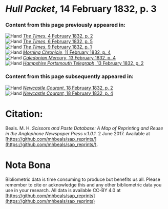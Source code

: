 # *Hull Packet*, 14 February 1832, p. 3  
  
### Content from this page previously appeared in:  
![Hand](http://scissorsandpaste.net/wp-content/uploads/2017/06/smallhandpointer.png) [*The Times*, 4 February 1832, p. 2](https://mhbeals.github.io/sap_html/The-Times/The-Times-4-February-1832-p-2)  
![Hand](http://scissorsandpaste.net/wp-content/uploads/2017/06/smallhandpointer.png) [*The Times*, 6 February 1832, p. 5](https://mhbeals.github.io/sap_html/The-Times/The-Times-6-February-1832-p-5)  
![Hand](http://scissorsandpaste.net/wp-content/uploads/2017/06/smallhandpointer.png) [*The Times*, 9 February 1832, p. 1](https://mhbeals.github.io/sap_html/The-Times/The-Times-9-February-1832-p-1)  
![Hand](http://scissorsandpaste.net/wp-content/uploads/2017/06/smallhandpointer.png) [*Morning Chronicle*, 11 February 1832, p. 4](https://mhbeals.github.io/sap_html/Morning-Chronicle/Morning-Chronicle-11-February-1832-p-4)  
![Hand](http://scissorsandpaste.net/wp-content/uploads/2017/06/smallhandpointer.png) [*Caledonian Mercury*, 13 February 1832, p. 4](https://mhbeals.github.io/sap_html/Caledonian-Mercury/Caledonian-Mercury-13-February-1832-p-4)  
![Hand](http://scissorsandpaste.net/wp-content/uploads/2017/06/smallhandpointer.png) [*Hampshire Portsmouth Telegraph*, 13 February 1832, p. 2](https://mhbeals.github.io/sap_html/Hampshire-Portsmouth-Telegraph/Hampshire-Portsmouth-Telegraph-13-February-1832-p-2)  
  
### Content from this page subsequently appeared in:  
![Hand](http://scissorsandpaste.net/wp-content/uploads/2017/06/smallhandpointer.png) [*Newcastle Courant*, 18 February 1832, p. 2](https://mhbeals.github.io/sap_html/Newcastle-Courant/Newcastle-Courant-18-February-1832-p-2)  
![Hand](http://scissorsandpaste.net/wp-content/uploads/2017/06/smallhandpointer.png) [*Newcastle Courant*, 18 February 1832, p. 4](https://mhbeals.github.io/sap_html/Newcastle-Courant/Newcastle-Courant-18-February-1832-p-4)  


# Citation: 

Beals. M. H. *Scissors and Paste Database: A Map of Reprinting and Reuse in the Anglophone Newspaper Press v.1.0.1.* 2 June 2017. Available at [https://github.com/mhbeals/sap_reprints/](https://github.com/mhbeals/sap_reprints/). 

# Nota Bona

Bibliometric data is time consuming to produce but benefits us all. Please remember to cite or acknowledge this and any other bibliometric data you use in your research. All data is available CC-BY 4.0 at [https://github.com/mhbeals/sap_reprints](https://github.com/mhbeals/sap_reprints)